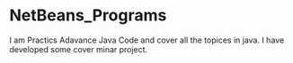 # NetBeans_Programs
I am Practics Adavance Java Code and cover all the topices in java.
I have developed some cover minar project. 
